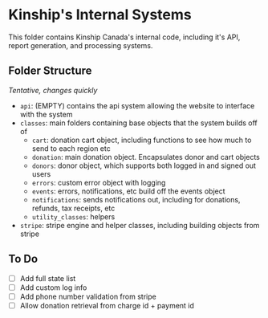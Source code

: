 # Kinship's Internal Systems

This folder contains Kinship Canada's internal code, including it's API, report generation, and processing systems.

## Folder Structure
*Tentative, changes quickly*

- `api`: (EMPTY) contains the api system allowing the website to interface with the system
- `classes`: main folders containing base objects that the system builds off of
    - `cart`: donation cart object, including functions to see how much to send to each region etc
    - `donation`: main donation object. Encapsulates donor and cart objects
    - `donors`: donor object, which supports both logged in and signed out users
    - `errors`: custom error object with logging
    - `events`: errors, notifications, etc build off the events object
    - `notifications`: sends notifications out, including for donations, refunds, tax receipts, etc
    - `utility_classes`: helpers
- `stripe`: stripe engine and helper classes, including building objects from stripe

## To Do
- [ ] Add full state list
- [ ] Add custom log info
- [ ] Add phone number validation from stripe
- [ ] Allow donation retrieval from charge id + payment id